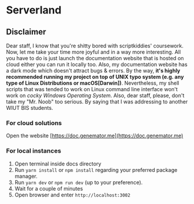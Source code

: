 # Serverland

## Disclaimer

Dear staff, I know that you're shitty bored with scriptkiddies' coursework. Now,
let me take your time more joyful and in a way more interesting. All you have to
do is just launch the documentation website that is hosted on cloud either you
can run it locally too. Also, my documentation website has a dark mode which
doesn't attract bugs & errors. By the way, **it's highly recommended running my
project on top of UNIX typo system (e.g. any type of Linux Distributions or
macOS[Darwin])**. Nevertheless, my shell scripts that was tended to work on
Linux command line interface won't work on _cocky Windows Operating System_.
Also, dear staff, please, don't take my "Mr. Noob" too serious. By saying that I
was addressing to another WIUT BIS students.

### For cloud solutions

Open the website [https://doc.genemator.me](https://doc.genemator.me)

### For local instances

1. Open terminal inside docs directory
2. Run `yarn install` or `npm install` regarding your preferred package manager.
3. Run `yarn dev` or `npm run dev` (up to your preference).
4. Wait for a couple of minutes
5. Open browser and enter `http://localhost:3002`
